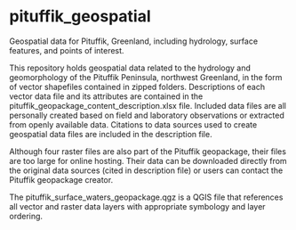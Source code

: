 # pituffik_geospatial
Geospatial data for Pituffik, Greenland, including hydrology, surface features, and points of interest.

This repository holds geospatial data related to the hydrology and geomorphology of the Pituffik Peninsula, northwest Greenland, in the form of vector shapefiles contained in zipped folders. Descriptions of each vector data file and its attributes are contained in the pituffik_geopackage_content_description.xlsx file. Included data files are all personally created based on field and laboratory observations or extracted from openly available data. Citations to data sources used to create geospatial data files are included in the description file.

Although four raster files are also part of the Pituffik geopackage, their files are too large for online hosting. Their data can be downloaded directly from the original data sources (cited in description file) or users can contact the Pituffik geopackage creator.

The pituffik_surface_waters_geopackage.qgz is a QGIS file that references all vector and raster data layers with appropriate symbology and layer ordering.
